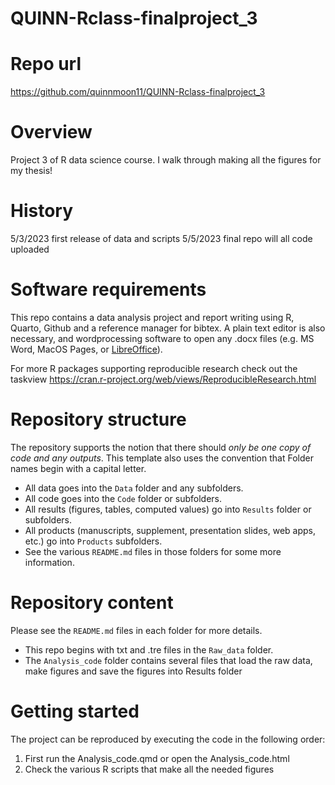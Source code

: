 
# QUINN-Rclass-finalproject_3


# Repo url

<https://github.com/quinnmoon11/QUINN-Rclass-finalproject_3>

# Overview

Project 3 of R data science course. I walk through making all the figures for my thesis!

# History

 5/3/2023 first release of data and scripts
5/5/2023 final repo will all code uploaded



# Software requirements

This repo contains a data analysis project and report writing using R, Quarto, Github and a reference manager for bibtex. A plain text editor is also necessary, and wordprocessing software to open any .docx files (e.g. MS Word, MacOS Pages, or [LibreOffice](https://www.libreoffice.org/)). 

For more R packages supporting reproducible research check out the taskview <https://cran.r-project.org/web/views/ReproducibleResearch.html>

# Repository structure

The repository supports the notion that there should _only be one copy of code and any outputs_.
This template also uses the convention that Folder names begin with a capital letter. 

* All data goes into the `Data` folder and any subfolders.
* All code goes into the `Code` folder or subfolders.
* All results (figures, tables, computed values) go into `Results` folder or subfolders.
* All products (manuscripts, supplement, presentation slides, web apps, etc.) go into `Products` subfolders.
* See the various `README.md` files in those folders for some more information.

# Repository content

Please see the `README.md` files in each folder for more details.

* This repo begins with txt and .tre files in the `Raw_data` folder. 
* The `Analysis_code` folder contains several files that load the raw data, make figures and save the figures into Results folder 


# Getting started

The project can be reproduced by executing the code in the following order: 

1.  First run the Analysis_code.qmd or open the Analysis_code.html
2. Check the various R scripts that make all the needed figures

